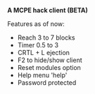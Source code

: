 **A MCPE hack client (BETA)**

Features as of now:
- Reach 3 to 7 blocks
- Timer 0.5 to 3
- CRTL + L ejection
- F2 to hide/show client
- Reset modules option
- Help menu 'help'
- Password protected
